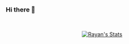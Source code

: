 ### Hi there 👋
<br/>
<p align="center">
  <a href="https://github.com/rayanht">
    <img align="center" src="https://github-readme-stats.vercel.app/api?username=rayanht&theme=nord&count_private=true&show_icons=true" alt="Rayan's Stats" >
  </a>
 <p/>
